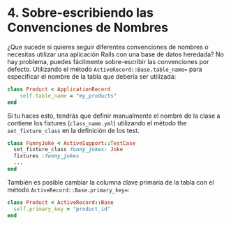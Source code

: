 # 4. Sobre-escribiendo las Convenciones de Nombres

¿Que sucede si quieres seguir diferentes convenciones de nombres o necesitas utilizar una aplicación Rails con una base de datos heredada? No hay problema, puedes fácilmente sobre-escribir las convenciones por defecto. Utilizando el método `ActiveRecord::Base.table_name=` para especificar el nombre de la tabla que debería ser utilizada:

```ruby
class Product < ApplicationRecord
    self.table_name = "my_products"
end
```

Si tu haces esto, tendrás que definir manualmente el nombre de la clase a contiene los fixtures \(`class_name.yml`\) utilizando el método the `set_fixture_class` en la definición de los test.

```ruby
class FunnyJoke < ActiveSupport::TestCase
  set_fixture_class funny_jokes: Joke
  fixtures :funny_jokes
  ...
end
```

También es posible cambiar la columna clave primaria de la tabla con el método `ActiveRecord::Base.primary_key=`:

```ruby
class Product < ActiveRecord::Base
  self.primary_key = "product_id"
end
```



